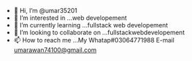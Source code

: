 - 👋 Hi, I’m @umar35201
- 👀 I’m interested in ...web developement
- 🌱 I’m currently learning ...fullstack web developement
- 💞️ I’m looking to collaborate on ...fullstackwebdevelopement
- 📫 How to reach me ...My Whatap#03064771988
E-mail umarawan74100@gmail.com
<!---
umar35201/umar35201 is a ✨ special ✨ repository because its `README.md` (this file) appears on your GitHub profile.
You can click the Preview link to take a look at your changes.
--->
